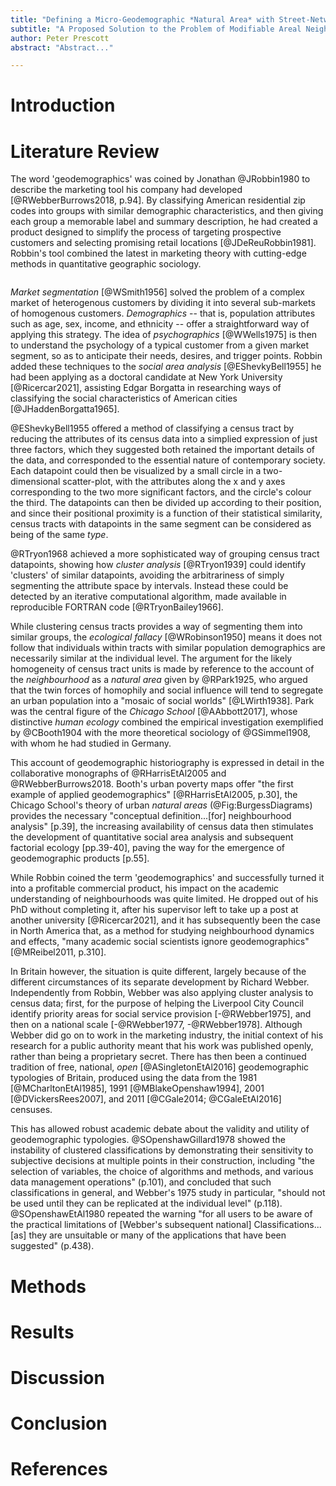 ```yaml
---
title: "Defining a Micro-Geodemographic *Natural Area* with Street-Network Tesselation"
subtitle: "A Proposed Solution to the Problem of Modifiable Areal Neighbourhood Units"
author: Peter Prescott
abstract: "Abstract..."

---
```


# Introduction


# Literature Review

The word 'geodemographics' was coined by Jonathan @JRobbin1980 to
describe the marketing tool his company had developed
[@RWebberBurrows2018, p.94]. By classifying American residential zip
codes into groups with similar demographic characteristics, and then
giving each group a memorable label and summary description, he had
created a product designed to simplify the process of targeting
prospective customers and selecting promising retail locations
[@JDeReuRobbin1981]. Robbin's tool combined the latest in marketing
theory with cutting-edge methods in quantitative geographic sociology. 



```{.table caption="This is a caption {#tbl:csv}" source="../csv/eg.csv"}
```


*Market segmentation* [@WSmith1956] solved the problem of a complex
market of heterogenous customers by dividing it into several sub-markets
of homogenous customers. *Demographics* -- that is, population
attributes such as age, sex, income, and ethnicity -- offer
a straightforward way of applying this strategy. The idea of
*psychographics* [@WWells1975] is then to understand the psychology of
a typical customer from a given market segment, so as to anticipate
their needs, desires, and trigger points. Robbin added these techniques
to the *social area analysis* [@EShevkyBell1955] he had been applying as
a doctoral candidate at New York University [@Ricercar2021], assisting
Edgar Borgatta in researching ways of classifying the social
characteristics of American cities [@JHaddenBorgatta1965].

@EShevkyBell1955 offered a method of classifying a census tract by
reducing the attributes of its census data into a simplied expression of
just three factors, which they suggested both retained the important
details of the data, and corresponded to the essential nature of
contemporary society. Each datapoint could then be visualized by a small
circle in a two-dimensional scatter-plot, with the attributes along the
x and y axes corresponding to the two more significant factors, and the
circle's colour the third. The datapoints can then be divided up
according to their position, and since their positional proximity is
a function of their statistical similarity, census tracts with
datapoints in the same segment can be considered as being of the same
*type*.

@RTryon1968 achieved a more sophisticated way of grouping census tract
datapoints, showing how *cluster analysis* [@RTryon1939] could identify
'clusters' of similar datapoints, avoiding the arbitrariness of simply
segmenting the attribute space by intervals. Instead these could be
detected by an iterative computational algorithm, made available in
reproducible FORTRAN code [@RTryonBailey1966].

While clustering census tracts provides a way of segmenting them into
similar groups, the *ecological fallacy* [@WRobinson1950] means it does
not follow that individuals within tracts with similar population
demographics are necessarily similar at the individual level. The
argument for the likely homogeneity of census tract units is made by
reference to the account of the *neighbourhood* as a *natural area*
given by @RPark1925, who argued that the twin forces of homophily and
social influence will tend to segregate an urban population into
a "mosaic of social worlds" [@LWirth1938]. Park was the central figure
of the *Chicago School* [@AAbbott2017], whose distinctive *human
ecology* combined the empirical investigation exemplified by @CBooth1904
with the more theoretical sociology of @GSimmel1908, with whom he had
studied in Germany.

This account of geodemographic historiography is expressed in detail in
the collaborative monographs of @RHarrisEtAl2005 and
@RWebberBurrows2018. Booth's urban poverty maps offer "the first example
of applied geodemographics" [@RHarrisEtAl2005, p.30], the Chicago
School's theory of urban *natural areas* (@Fig:BurgessDiagrams) provides
the necessary "conceptual definition...[for] neighbourhood analysis"
[p.39], the increasing availability of census data then stimulates the
development of quantitative social area analysis and subsequent
factorial ecology [pp.39-40], paving the way for the emergence of
geodemographic products [p.55].

While Robbin coined the term 'geodemographics' and successfully turned
it into a profitable commercial product, his impact on the academic
understanding of neighbourhoods was quite limited. He dropped out of his
PhD without completing it, after his supervisor left to take up a post
at another university [@Ricercar2021], and it has subsequently been the
case in North America that, as a method for studying neighbourhood
dynamics and effects, "many academic social scientists ignore
geodemographics" [@MReibel2011, p.310].

In Britain however, the situation is quite different, largely because of
the different circumstances of its separate development by Richard
Webber. Independently from Robbin, Webber was also applying cluster
analysis to census data; first, for the purpose of helping the Liverpool
City Council identify priority areas for social service provision
[-@RWebber1975], and then on a national scale [-@RWebber1977,
-@RWebber1978]. Although Webber did go on to work in the marketing
industry, the initial context of his research for a public authority
meant that his work was published openly, rather than being
a proprietary secret. There has then been a continued tradition of free,
national, *open* [@ASingletonEtAl2016] geodemographic typologies of
Britain, produced using the data from the 1981 [@MCharltonEtAl1985],
1991 [@MBlakeOpenshaw1994], 2001 [@DVickersRees2007], and 2011
[@CGale2014; @CGaleEtAl2016] censuses. 

This has allowed robust academic debate about the validity and utility
of geodemographic typologies. @SOpenshawGillard1978 showed the
instability of clustered classifications by demonstrating their
sensitivity to subjective decisions at multiple points in their
construction, including "the selection of variables, the choice of
algorithms and methods, and various data management operations" (p.101),
and concluded that such classifications in general, and Webber's 1975
study in particular, "should not be used until they can be replicated at
the individual level" (p.118). @SOpenshawEtAl1980 repeated the warning
"for all users to be aware of the practical limitations of [Webber's
subsequent national] Classifications... [as] they are unsuitable or many
of the applications that have been suggested" (p.438).

# Methods

# Results

# Discussion

# Conclusion

# References
